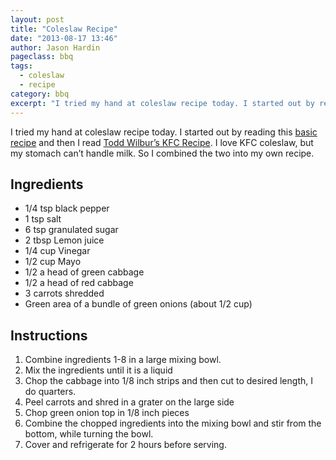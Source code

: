 ```yaml
---
layout: post
title: "Coleslaw Recipe"
date: "2013-08-17 13:46"
author: Jason Hardin
pageclass: bbq
tags:
  - coleslaw
  - recipe
category: bbq
excerpt: "I tried my hand at coleslaw recipe today. I started out by reading this basic recipe and then I read Todd Wilbur’s KFC Recipe. I love KFC coleslaw, but my stomach can’t handle milk. So I combined the two into my own recipe."
---
```

I tried my hand at coleslaw recipe today. I started out by reading this [basic recipe](http://www.chow.com/recipes/28490-basic-coleslaw) and then I read [Todd Wilbur’s KFC Recipe](http://www.topsecretrecipes.com/kfc-cole-slaw-recipe.html). I love KFC coleslaw, but my stomach can’t handle milk. So I combined the two into my own recipe.

## Ingredients

- 1/4 tsp black pepper
- 1 tsp salt
- 6 tsp granulated sugar
- 2 tbsp Lemon juice
- 1/4 cup Vinegar
- 1/2 cup Mayo
- 1/2 a head of green cabbage
- 1/2 a head of red cabbage
- 3 carrots shredded
- Green area of a bundle of green onions (about 1/2 cup)

## Instructions

1. Combine ingredients 1-8 in a large mixing bowl.
2. Mix the ingredients until it is a liquid
3. Chop the cabbage into 1/8 inch strips and then cut to desired length, I do quarters.
4. Peel carrots and shred in a grater on the large side
5. Chop green onion top in 1/8 inch pieces
6. Combine the chopped ingredients into the mixing bowl and stir from the bottom, while turning the bowl.
7. Cover and refrigerate for 2 hours before serving.
